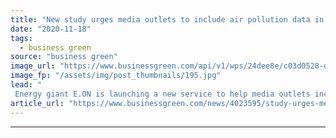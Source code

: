 ```yaml
---
title: "New study urges media outlets to include air pollution data in weather forecasts"
date: "2020-11-18"
tags: 
  - business green
source: "business green"
image_url: "https://www.businessgreen.com/api/v1/wps/24dee8e/c03d0528-dc4f-4603-9512-4f7919ac3fdb/3/pollution-monitor-185x114.jpg"
image_fp: "/assets/img/post_thumbnails/195.jpg"
lead: "
 Energy giant E.ON is launching a new service to help media outlets include information on air pollution levels in their weather forecasts ..."
article_url: "https://www.businessgreen.com/news/4023595/study-urges-media-outlets-air-pollution-weather-forecasts"
---
```


---
